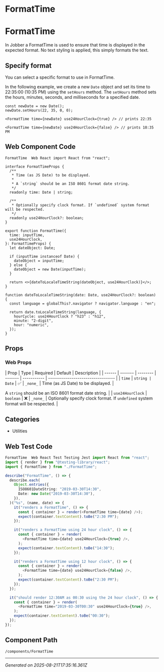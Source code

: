 # FormatTime

# FormatTime

In Jobber a FormatTime is used to ensure that time is displayed in the expected
format. No text styling is applied, this simply formats the text.

## Specify format

You can select a specific format to use in FormatTime.

In the following example, we create a new `Date` object and set its time to
22:35:00 (10:35 PM) using the `setHours` method. The `setHours` method sets the
hours, minutes, seconds, and milliseconds for a specified date.

```tsx
const newDate = new Date();
newDate.setHours(22, 35, 0, 0);

<FormatTime time={newDate} use24HourClock={true} /> // prints 22:35

<FormatTime time={newDate} use24HourClock={false} /> // prints 10:35 PM

```

## Web Component Code

```tsx
FormatTime  Web React import React from "react";

interface FormatTimeProps {
  /**
   * Time (as JS Date) to be displayed.
   *
   * A `string` should be an ISO 8601 format date string.
   */
  readonly time: Date | string;

  /**
   * Optionally specify clock format. If `undefined` system format will be respected.
   */
  readonly use24HourClock?: boolean;
}

export function FormatTime({
  time: inputTime,
  use24HourClock,
}: FormatTimeProps) {
  let dateObject: Date;

  if (inputTime instanceof Date) {
    dateObject = inputTime;
  } else {
    dateObject = new Date(inputTime);
  }

  return <>{dateToLocaleTimeString(dateObject, use24HourClock)}</>;
}

function dateToLocaleTimeString(date: Date, use24HourClock?: boolean) {
  const language = globalThis?.navigator ? navigator.language : "en";

  return date.toLocaleTimeString(language, {
    hourCycle: use24HourClock ? "h23" : "h12",
    minute: "2-digit",
    hour: "numeric",
  });
}

```

## Props

### Web Props

| Prop   | Type    | Required | Default | Description |
| ------ | ------- | -------- | ------- | ----------- | ---------------------------------- |
| `time` | `string | Date`    | ✅      | `_none_`    | Time (as JS Date) to be displayed. |

A `string` should be an ISO 8601 format date string. | | `use24HourClock` |
`boolean` | ❌ | `_none_` | Optionally specify clock format. If `undefined`
system format will be respected. |

## Categories

- Utilities

## Web Test Code

```typescript
FormatTime  Web React Test Testing Jest import React from "react";
import { render } from "@testing-library/react";
import { FormatTime } from "./FormatTime";

describe("FormatTime", () => {
  describe.each(
    Object.entries({
      ISO8601DateString: "2019-03-30T14:30",
      Date: new Date("2019-03-30T14:30"),
    }),
  )("%s", (name, date) => {
    it("renders a FormatTime", () => {
      const { container } = render(<FormatTime time={date} />);
      expect(container.textContent).toBe("2:30 PM");
    });

    it("renders a FormatTime using 24 hour clock", () => {
      const { container } = render(
        <FormatTime time={date} use24HourClock={true} />,
      );
      expect(container.textContent).toBe("14:30");
    });

    it("renders a FormatTime using 12 hour clock", () => {
      const { container } = render(
        <FormatTime time={date} use24HourClock={false} />,
      );
      expect(container.textContent).toBe("2:30 PM");
    });
  });

  it("should render 12:30AM as 00:30 using the 24 hour clock", () => {
    const { container } = render(
      <FormatTime time="2019-03-30T00:30" use24HourClock={true} />,
    );
    expect(container.textContent).toBe("00:30");
  });
});

```

## Component Path

`/components/FormatTime`

---

_Generated on 2025-08-21T17:35:16.361Z_
